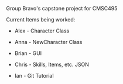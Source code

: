 Group Bravo's capstone project for CMSC495


Current Items being worked:

* Alex - Character Class

* Anna - NewCharacter Class

* Brian - GUI

* Chris - Skills, Items, etc. JSON

* Ian - Git Tutorial

